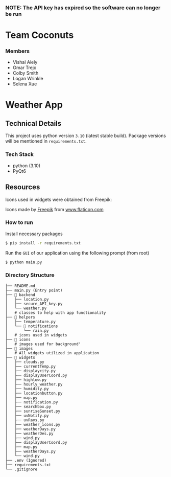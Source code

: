 ### NOTE: The API key has expired so the software can no longer be run

# Team Coconuts

### Members

-   Vishal Aiely
-   Omar Trejo
-   Colby Smith
-   Logan Wrinkle
-   Selena Xue

# Weather App

## Technical Details

This project uses python version `3.10` (latest stable build).
Package versions will be mentioned in `requirements.txt`.

### Tech Stack

-   python (3.10)
-   PyQt6

## Resources
Icons used in widgets were obtained from Freepik: <div>Icons made by <a href="https://www.flaticon.com/authors/freepik" title="Freepik">Freepik</a> from <a href="https://www.flaticon.com/" title="Flaticon">www.flaticon.com</a></div>


### How to run

Install necessary packages

```bash
$ pip install -r requirements.txt
```

Run the `GUI` of our application using the following prompt (from root)

```bash
$ python main.py
```

### Directory Structure

```
├── README.md
├── main.py (Entry point)
├── 📁 backend
│   ├── location.py 
│   ├── secure_API_key.py
│   └── weather.py
│   # classes to help with app functionality
├── 📁 helpers
│   ├── temperature.py
│   └── 📁 notifications
│       └── rain.py 
│   # icons used in widgets
├── 📁 icons
│   # images used for background'
├── 📁 images
│   # All widgets utilized in application
├── 📁 widgets
│   ├── clouds.py
│   ├── currentTemp.py
│   ├── displaycity.py
│   ├── displayUserCoord.py
│   ├── highlow.py
│   ├── hourly_weather.py
│   ├── humidity.py
│   ├── locationbutton.py
│   ├── map.py
│   ├── notification.py
│   ├── searchbox.py
│   ├── sunriseSunset.py
│   ├── uvNotify.py
│   ├── uvRays.py
│   ├── weather_icons.py
│   ├── weatherDays.py
│   ├── weatherDes.py
│   ├── wind.py
│   ├── displayUserCoord.py
│   ├── map.py
│   ├── weatherDays.py
│   └── wind.py
├── .env (Ignored)
├── requirements.txt 
└── .gitignore
```
